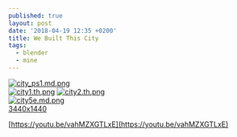 ```yaml
---
published: true
layout: post
date: '2018-04-19 12:35 +0200'
title: We Built This City
tags:
  - blender
  - mine
---
```

[![city_ps1.md.png](https://cdn.scrot.moe/images/2018/04/19/city_ps1.md.png)](https://cdn.scrot.moe/images/2018/04/19/city_ps1.png)  
[![city1.th.png](https://cdn.scrot.moe/images/2018/04/20/city1.th.png)](https://scrot.moe/image/9g2Bb) [![city2.th.png](https://cdn.scrot.moe/images/2018/04/20/city2.th.png)](https://scrot.moe/image/9gJhp)  
[![city5e.md.png](https://cdn.scrot.moe/images/2018/04/20/city5e.md.png)](https://scrot.moe/image/9gwG3)    
[3440x1440](https://cdn.scrot.moe/images/2018/04/20/city5g_3440x1440.jpg)

[https://youtu.be/vahMZXGTLxE](https://youtu.be/vahMZXGTLxE)
